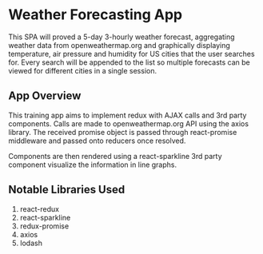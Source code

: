 # Weather Forecasting App

This SPA will proved a 5-day 3-hourly weather forecast, aggregating weather data
from openweathermap.org and graphically displaying temperature, air pressure and
humidity for US cities that the user searches for. Every search will be 
appended to the list so multiple forecasts can be viewed for different cities
in a single session.

## App Overview

This training app aims to implement redux with AJAX calls and 3rd party
components. Calls are made to openweathermap.org API using the axios library.
The received promise object is passed through react-promise middleware and
passed onto reducers once resolved.

Components are then rendered using a react-sparkline 3rd party component
visualize the information in line graphs.

## Notable Libraries Used

1. react-redux
2. react-sparkline
3. redux-promise
4. axios
5. lodash